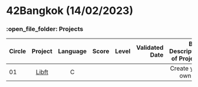 # 42Bangkok (14/02/2023)

<h3>:open_file_folder: Projects</h3>

|Circle |Project  |Language |Score  |Level  | Validated Date  | Brief Description of Projects
| ------------- |:-------------:|:-------------:|:-------------:|:-------------:|-------------:|-------------:|
|      01       |[Libft](https://github.com/caunhach/42cursus_Libft)     |       C       |               |              |         | Create your own libc
